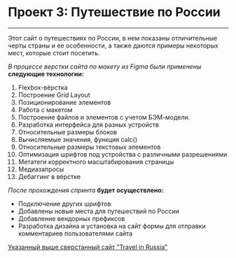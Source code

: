 # Проект 3: Путешествие по России 
__________________ 
 
 
  Этот сайт о путешествиях по России, в нем показаны отличительные черты страны и ее особенности, а также даются примеры некоторых мест, которые стоит посетить. 
 
*В процессе верстки сайта по макету из Figma были применены* __следующие технологии:__ 
 
1. Flexbox-вёрстка 
2. Построение Grid Layout 
3. Позиционирование элементов 
4. Работа с макетом
5. Построение файлов и элементов с учетом БЭМ-модели. 
6. Разработка интерфейса для разных устройств
7. Относительные размеры блоков
8. Вычисляемые значения, функция calc()
9. Относительные размеры текстовых элементов
10. Оптимизация шрифтов под устройства с различными разрешениями 
11. Метатеги корректного масштабирования страницы
12. Медиазапросы
13. Дебаггинг в вёрстке 
 
  _После прохождения спринта_ **будет осуществлено:** 
 
* Подключение других шрифтов 
* Добавлены новые места для путешествий по России
* Добавление вендорных префиксов
* Разработка дизайна и установка на сайт формы для отправки комментариев пользователями сайта 
 
[Указанный выше сверстанный сайт "Travel in Russia"](https://valeriyvstolyar.github.io/russian-travel/)